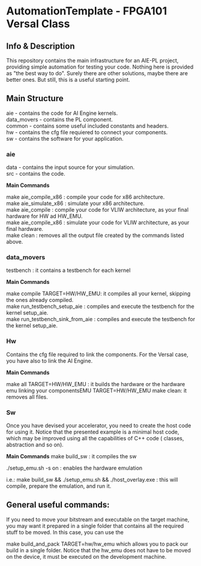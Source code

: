 # AutomationTemplate - FPGA101 Versal Class

## Info & Description
This repository contains the main infrastructure for an AIE-PL project, providing simple automation for testing your code.
Nothing here is provided as "the best way to do". Surely there are other solutions, maybe there are better ones. But still,
this is a useful starting point.

## Main Structure

aie - contains the code for AI Engine kernels.  
data_movers - contains the PL component.  
common - contains some useful included constants and headers.  
hw - contains the cfg file requiered to connect your components.  
sw - contains the software for your application.  

### aie
data - contains the input source for your simulation.  
src - contains the code.  

**Main Commands**

make aie_compile_x86 : compile your code for x86 architecture.  
make aie_simulate_x86 : simulate your x86 architecture.  
make aie_compile : compile your code for VLIW architecture, as your final hardware for HW ad HW_EMU.  
make aie_compile_x86 : simulate your code for VLIW architecture, as your final hardware.  
make clean : removes all the output file created by the commands listed above.  

### data_movers

testbench : it contains a testbench for each kernel

**Main Commands**

make compile TARGET=HW/HW_EMU: it compiles all your kernel, skipping the ones already compiled.  
make run_testbench_setup_aie : compiles and execute the testbench for the kernel setup_aie.  
make run_testbench_sink_from_aie : compiles and execute the testbench for the kernel setup_aie.  

### Hw

Contains the cfg file required to link the components. For the Versal case, you have also to link the AI Engine.

**Main Commands**

make all TARGET=HW/HW_EMU : it builds the hardware or the hardware emu linking your componentsEMU TARGET=HW/HW_EMU
make clean: it removes all files.

### Sw

Once you have devised your accelerator, you need to create the host code for using it. Notice that the presented example is a minimal host code, which may be improved using all the capabilities of C++ code ( classes, abstraction and so on).

**Main Commands**
make build_sw : it compiles the sw

./setup_emu.sh -s on : enables the hardware emulation

i.e.: make build_sw && ./setup_emu.sh && ./host_overlay.exe : this will compile, prepare the emulation, and run it.


## General useful commands:
If you need to move your bitstream and executable on the target machine, you may want it prepared in a single folder that contains all the required stuff to be moved. In this case, you can use the

make build_and_pack TARGET=hw/hw_emu which allows you to pack our build in a single folder. Notice that the hw_emu does not have to be moved on the device, it must be executed on the development machine.